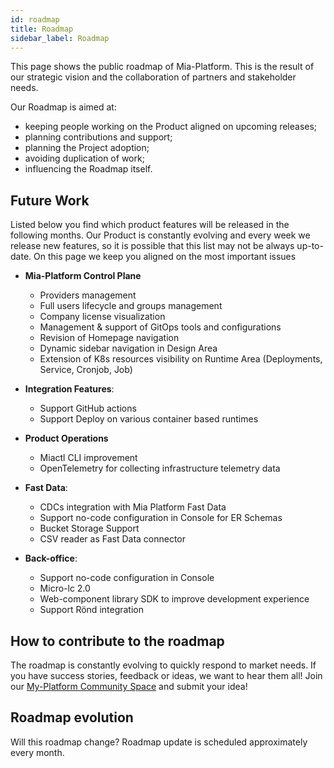 ```yaml
---
id: roadmap
title: Roadmap
sidebar_label: Roadmap
---
```


This page shows the public roadmap of Mia-Platform. This is the result of our strategic vision and the collaboration of partners and stakeholder needs.

Our Roadmap is aimed at:

* keeping people working on the Product aligned on upcoming releases;
* planning contributions and support;
* planning the Project adoption;
* avoiding duplication of work;
* influencing the Roadmap itself.

## Future Work 

Listed below you find which product features will be released in the following months.
Our Product is constantly evolving and every week we release new features, so it is possible that this list may not be always up-to-date.
On this page we keep you aligned on the most important issues

* **Mia-Platform Control Plane**
    * Providers management
    * Full users lifecycle and groups management
    * Company license visualization
    * Management & support of GitOps tools and configurations
    * Revision of Homepage navigation
    * Dynamic sidebar navigation in Design Area 
    * Extension of K8s resources visibility on Runtime Area (Deployments, Service, Cronjob, Job)

* **Integration Features**:
    * Support GitHub actions
    * Support Deploy on various container based runtimes

* **Product Operations**
    * Miactl CLI improvement
    * OpenTelemetry for collecting infrastructure telemetry data

* **Fast Data**:
    * CDCs integration with Mia Platform Fast Data
    * Support no-code configuration in Console for ER Schemas
    * Bucket Storage Support
    * CSV reader as Fast Data connector

* **Back-office**:
    * Support no-code configuration in Console
    * Micro-lc 2.0
    * Web-component library SDK to improve development experience
    * Support Rönd integration

## How to contribute to the roadmap

The roadmap is constantly evolving to quickly respond to market needs.
If you have success stories, feedback or ideas, we want to hear them all!
Join our [My-Platform Community Space](https://github.com/mia-platform/community/discussions) and submit your idea!

## Roadmap evolution

Will this roadmap change?
Roadmap update is scheduled approximately every month.
